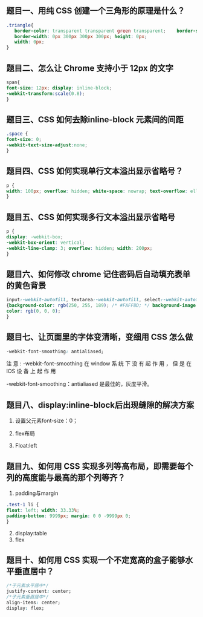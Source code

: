 ## 题目一、用纯 CSS 创建一个三角形的原理是什么？

```css
.triangle{
   border-color: transparent transparent green transparent;    border-style: solid;
   border-width: 0px 300px 300px 300px; height: 0px;
   width: 0px;
}
```

## 题目二、怎么让 Chrome 支持小于 12px 的文字

```css
span{
font-size: 12px; display: inline-block;
-webkit-transform:scale(0.8);
}

```

## 题目三、CSS 如何去除inline-block 元素间的间距

```css
.space {
font-size: 0;
-webkit-text-size-adjust:none;
}
```

## 题目四、CSS 如何实现单行文本溢出显示省略号？

```css
p {
width: 100px; overflow: hidden; white-space: nowrap; text-overflow: ellipsis;
}
```

## 题目五、CSS 如何实现多行文本溢出显示省略号

```css
p {
display: -webkit-box;
-webkit-box-orient: vertical;
-webkit-line-clamp: 3; overflow: hidden; width: 200px;
}
```

## 题目六、如何修改 chrome 记住密码后自动填充表单的黄色背景

```css
input:-webkit-autofill, textarea:-webkit-autofill, select:-webkit-autofill
{background-color: rgb(250, 255, 189); /* #FAFFBD; */ background-image: none;
color: rgb(0, 0, 0);
}
```

## 题目七、让页面里的字体变清晰，变细用 CSS 怎么做

```css
-webkit-font-smoothing: antialiased;
```

注 意 : -webkit-font-smoothing 在 window 系 统 下 没 有 起 作 用 ， 但 是 在 IOS 设 备 上 起 作 用

-webkit-font-smoothing：antialiased 是最佳的，灰度平滑。

## 题目八、display:inline-block后出现缝隙的解决方案

1. 设置父元素font-size：0；

2. flex布局

3. Float:left

## 题目九、如何用 CSS 实现多列等高布局，即需要每个列的高度能与最高的那个列等齐？

1. padding与margin

```css
.test-1 li {
float: left; width: 33.33%;
padding-bottom: 9999px; margin: 0 0 -9999px 0;
}
```

2. display:table
3. flex

## 题目十、如何用 CSS 实现一个不定宽高的盒子能够水平垂直居中？

```css
/*子元素水平居中*/
justify-content: center;
/*子元素垂直居中*/
align-items: center;
display: flex;
```





















